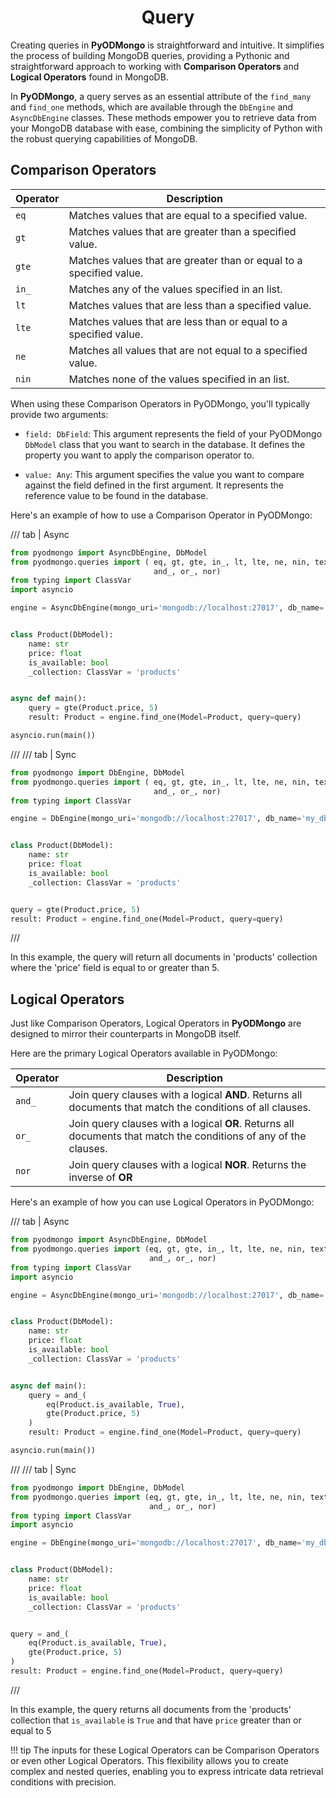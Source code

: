 # <center>Query</center>

Creating queries in **PyODMongo** is straightforward and intuitive. It simplifies the process of building MongoDB queries, providing a Pythonic and straightforward approach to working with **Comparison Operators** and **Logical Operators** found in MongoDB.

In **PyODMongo**, a query serves as an essential attribute of the `find_many` and `find_one` methods, which are available through the `DbEngine` and `AsyncDbEngine` classes. These methods empower you to retrieve data from your MongoDB database with ease, combining the simplicity of Python with the robust querying capabilities of MongoDB.

## Comparison Operators

| Operator | Description                          |
| ---------| ------------------------------------ |
| `eq`     | Matches values that are equal to a specified value.  |
| `gt`     | Matches values that are greater than a specified value. |
| `gte`    | Matches values that are greater than or equal to a specified value. |
| `in_`    | Matches any of the values specified in an list. |
| `lt`     | Matches values that are less than a specified value. |
| `lte`    | Matches values that are less than or equal to a specified value. |
| `ne`     | Matches all values that are not equal to a specified value. |
| `nin`    | Matches none of the values specified in an list. |


When using these Comparison Operators in PyODMongo, you'll typically provide two arguments:

- `field: DbField`: This argument represents the field of your PyODMongo `DbModel` class that you want to search in the database. It defines the property you want to apply the comparison operator to.

- `value: Any`: This argument specifies the value you want to compare against the field defined in the first argument. It represents the reference value to be found in the database.

Here's an example of how to use a Comparison Operator in PyODMongo:

/// tab | Async
```python hl_lines="18"
from pyodmongo import AsyncDbEngine, DbModel
from pyodmongo.queries import ( eq, gt, gte, in_, lt, lte, ne, nin, text, 
                                and_, or_, nor)
from typing import ClassVar
import asyncio

engine = AsyncDbEngine(mongo_uri='mongodb://localhost:27017', db_name='my_db')


class Product(DbModel):
    name: str
    price: float
    is_available: bool
    _collection: ClassVar = 'products'


async def main():
    query = gte(Product.price, 5)
    result: Product = engine.find_one(Model=Product, query=query)

asyncio.run(main())
```
///
/// tab | Sync
```python hl_lines="16"
from pyodmongo import DbEngine, DbModel
from pyodmongo.queries import ( eq, gt, gte, in_, lt, lte, ne, nin, text, 
                                and_, or_, nor)
from typing import ClassVar

engine = DbEngine(mongo_uri='mongodb://localhost:27017', db_name='my_db')


class Product(DbModel):
    name: str
    price: float
    is_available: bool
    _collection: ClassVar = 'products'


query = gte(Product.price, 5)
result: Product = engine.find_one(Model=Product, query=query)
```
///

In this example, the query will return all documents  in 'products' collection where the 'price' field is equal to or greater than 5.

## Logical Operators

Just like Comparison Operators, Logical Operators in **PyODMongo** are designed to mirror their counterparts in MongoDB itself.

Here are the primary Logical Operators available in PyODMongo:

| Operator | Description                          |
| ---------| ------------------------------------ |
| `and_` | Join query clauses with a logical **AND**. Returns all documents that match the conditions of all clauses. |
| `or_` | Join query clauses with a logical **OR**. Returns all documents that match the conditions of any of the clauses. |
| `nor` | Join query clauses with a logical **NOR**. Returns the inverse of **OR** |


Here's an example of how you can use Logical Operators in PyODMongo:

/// tab | Async
```python hl_lines="18"
from pyodmongo import AsyncDbEngine, DbModel
from pyodmongo.queries import (eq, gt, gte, in_, lt, lte, ne, nin, text,
                               and_, or_, nor)
from typing import ClassVar
import asyncio

engine = AsyncDbEngine(mongo_uri='mongodb://localhost:27017', db_name='my_db')


class Product(DbModel):
    name: str
    price: float
    is_available: bool
    _collection: ClassVar = 'products'


async def main():
    query = and_(
        eq(Product.is_available, True),
        gte(Product.price, 5)
    )
    result: Product = engine.find_one(Model=Product, query=query)

asyncio.run(main())
```
///
/// tab | Sync
```python hl_lines="17"
from pyodmongo import DbEngine, DbModel
from pyodmongo.queries import (eq, gt, gte, in_, lt, lte, ne, nin, text,
                               and_, or_, nor)
from typing import ClassVar
import asyncio

engine = DbEngine(mongo_uri='mongodb://localhost:27017', db_name='my_db')


class Product(DbModel):
    name: str
    price: float
    is_available: bool
    _collection: ClassVar = 'products'


query = and_(
    eq(Product.is_available, True),
    gte(Product.price, 5)
)
result: Product = engine.find_one(Model=Product, query=query)

```
///

In this example, the query returns all documents from the 'products' collection that `is_available` is `True` and that have `price` greater than or equal to 5

!!! tip
    The inputs for these Logical Operators can be Comparison Operators or even other Logical Operators. This flexibility allows you to create complex and nested queries, enabling you to express intricate data retrieval conditions with precision.